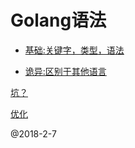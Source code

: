 # Golang语法

 - [基础:关键字，类型，语法](base.html)
 
 - [诡异:区别于其他语言](base2.html)


[坑？](https://newt0n.github.io/2016/11/07/%E5%A6%82%E4%BD%95%E9%81%BF%E5%BC%80-Go-%E4%B8%AD%E7%9A%84%E5%90%84%E7%A7%8D%E9%99%B7%E9%98%B1/)

[优化](http://lanlingzi.cn/post/technical/2017/0203_go_optimize/)

@2018-2-7
